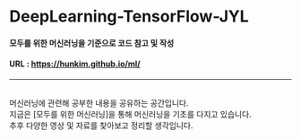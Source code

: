 # DeepLearning-TensorFlow-JYL

#### 모두를 위한 머신러닝을 기준으로 코드 참고 및 작성
#### URL : https://hunkim.github.io/ml/
---
<br/>
머신러닝에 관련해 공부한 내용을 공유하는 공간입니다.<br/>
지금은 [모두를 위한 머신러닝]을 통해 머신러닝을 기초를 다지고 있습니다.<br/>
추후 다양한 영상 및 자료를 찾아보고 정리할 생각입니다.<br/>
